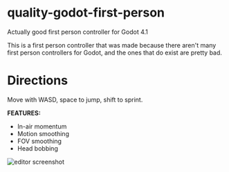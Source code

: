 # quality-godot-first-person
Actually good first person controller for Godot 4.1

This is a first person controller that was made because there aren't many first person controllers for Godot, and the ones that do exist are pretty bad.

# Directions
Move with WASD, space to jump, shift to sprint.

**FEATURES:**
 - In-air momentum
 - Motion smoothing
 - FOV smoothing
 - Head bobbing

![editor screenshot](https://i.ibb.co/X5P34h0/fpc-screenshot.png)
